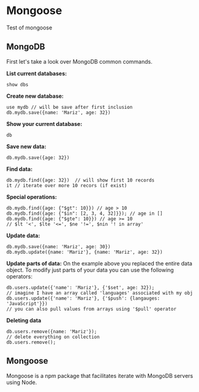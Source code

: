 Mongoose
========
Test of mongoose


MongoDB
-------
First let's take a look over MongoDB common commands.

**List current databases:**

    show dbs

**Create new database:**

    use mydb // will be save after first inclusion
    db.mydb.save({name: 'Mariz', age: 32})


**Show your current database:**

    db

**Save new data:**
    
    db.mydb.save({age: 32})


**Find data:**

    db.mydb.find({age: 32})  // will show first 10 records
    it // iterate over more 10 recors (if exist)


**Special operations:**

    db.mydb.find({age: {"$gt": 10}}) // age > 10
    db.mydb.find({age: {"$in": [2, 3, 4, 32]}}); // age in []
    db.mydb.find({age: {"$gte": 10}}) // age >= 10
    // $lt '<', $lte '<=', $ne '!=', $nin '! in array'


**Update data:**

    db.mydb.save({name: 'Mariz', age: 30})
    db.mydb.update({name: 'Mariz'}, {name: 'Mariz', age: 32})

**Update parts of data:**
On the example above you replaced the entire data object. To modify just parts of your data you can use the following operators:
  
    db.users.update({'name': 'Mariz'}, {'$set', age: 32});
    // imagine I have an array called 'languages' associated with my obj
    db.users.update({'name': 'Mariz'}, {'$push': {langauges: 'JavaScript'}})
    // you can also pull values from arrays using '$pull' operator


**Deleting data**

    db.users.remove({name: 'Mariz'});
    // delete everything on collection
    db.users.remove();


Mongoose
--------
Mongoose is a npm package that facilitates iterate with MongoDB servers using Node.

